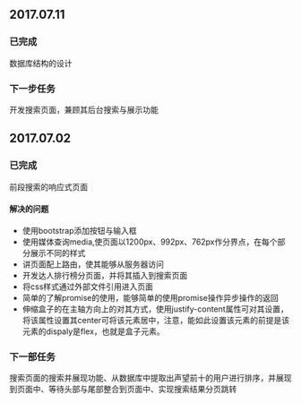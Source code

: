 ## 2017.07.11
### 已完成  
数据库结构的设计
### 下一步任务  
开发搜索页面，兼顾其后台搜索与展示功能
## 2017.07.02
### 已完成
前段搜索的响应式页面
#### 解决的问题
* 使用bootstrap添加按钮与输入框
* 使用媒体查询media,使页面以1200px、992px、762px作分界点，在每个部分展示不同的样式
* 讲页面配上路由，使其能够从服务器访问
* 开发达人排行榜分页面，并将其插入到搜索页面
* 将css样式通过外部文件引用进入页面
* 简单的了解promise的使用，能够简单的使用promise操作异步操作的返回
* 伸缩盒子的在主轴方向上的对其方式，使用justify-content属性可对其设置，将该属性设置其center可将该元素居中，注意，能如此设置该元素的前提是该元素的dispaly是flex，也就是盒子元素。
### 下一部任务
搜索页面的搜索并展现功能、从数据库中提取出声望前十的用户进行排序，并展现到页面中、等待头部与尾部整合到页面中、实现搜索结果分页跳转
